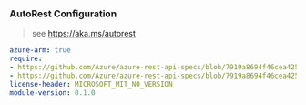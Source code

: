 ### AutoRest Configuration

> see https://aka.ms/autorest

``` yaml
azure-arm: true
require:
- https://github.com/Azure/azure-rest-api-specs/blob/7919a8694f46cea4259ea5b62b1e797573175e16/specification/compute/resource-manager/readme.md
- https://github.com/Azure/azure-rest-api-specs/blob/7919a8694f46cea4259ea5b62b1e797573175e16/specification/compute/resource-manager/readme.go.md
license-header: MICROSOFT_MIT_NO_VERSION
module-version: 0.1.0
```